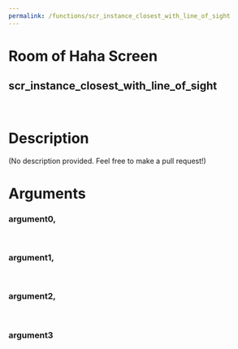 ```yaml
---
permalink: /functions/scr_instance_closest_with_line_of_sight
---
```

# Room of Haha Screen  
## scr_instance_closest_with_line_of_sight  
&nbsp;  
# Description  
(No description provided. Feel free to make a pull request!) 
&nbsp;  
# Arguments
### argument0, 

&nbsp;  
### argument1, 

&nbsp;  
### argument2, 

&nbsp;  
### argument3

&nbsp;  


